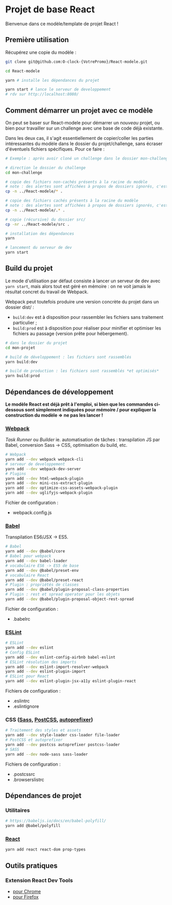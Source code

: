 Projet de base React
====================

Bienvenue dans ce modèle/template de projet React !

Première utilisation
--------------------

Récupérez une copie du modèle :

```sh
git clone git@github.com:O-clock-{VotrePromo}/React-modele.git

cd React-modele

yarn # installe les dépendances du projet

yarn start # lance le serveur de developpement
# rdv sur http://localhost:8080/
```

Comment démarrer un projet avec ce modèle
-----------------------------------------

On peut se baser sur React-modele pour démarrer un *nouveau* projet, ou bien pour travailler sur un challenge avec une base de code déjà existante.

Dans les deux cas, il s'agit essentiellement de copier/coller les parties intéressantes du modèle dans le dossier du projet/challenge, sans écraser d'éventuels fichiers spécifiques. Pour ce faire :

``` sh
# Exemple : après avoir cloné un challenge dans le dossier mon-challenge/

# direction le dossier du challenge
cd mon-challenge

# copie des fichiers non-cachés présents à la racine du modèle
# note : des alertes sont affichées à propos de dossiers ignorés, c'est normal
cp -n ../React-modele/* .

# copie des fichiers cachés présents à la racine du modèle
# note : des alertes sont affichées à propos de dossiers ignorés, c'est normal
cp -n ../React-modele/.* . 

# copie (récursive) du dossier src/
cp -nr ../React-modele/src .  

# installation des dépendances
yarn

# lancement du serveur de dev
yarn start
```

Build du projet
---------------

Le mode d'utilisation par défaut consiste à lancer un serveur de dev avec `yarn start`, mais alors tout est géré en mémoire : on ne voit jamais le résultat concret du travail de Webpack.

Webpack peut toutefois produire une version concrète du projet dans un dossier dist/ :
- `build:dev` est à disposition pour rassembler les fichiers sans traitement particulier ;
- `build:prod` est à disposition pour réaliser pour minifier et optimiser les fichiers au passage (version prête pour hébergement).

```sh
# dans le dossier du projet
cd mon-projet

# build de développement : les fichiers sont rassemblés
yarn build:dev

# build de production : les fichiers sont rassemblés *et optimisés*
yarn build:prod

```

Dépendances de développement
----------------------------

**Le modèle React est déjà prêt à l'emploi, si bien que les commandes ci-dessous sont simplement indiquées pour mémoire / pour expliquer la construction du modèle => ne pas les lancer !**

### [Webpack](https://webpack.js.org/)

*Task Runner* ou *Builder* ie. automatisation de tâches : transpilation JS par Babel, conversion Sass -> CSS, optimisation du build, etc.

``` sh
# Webpack
yarn add --dev webpack webpack-cli
# serveur de developpement
yarn add --dev webpack-dev-server
# Plugins
yarn add --dev html-webpack-plugin
yarn add --dev mini-css-extract-plugin
yarn add --dev optimize-css-assets-webpack-plugin
yarn add --dev uglifyjs-webpack-plugin
```

Fichier de configuration :

- webpack.config.js

### [Babel](https://babeljs.io/)

Transpilation ES6/JSX -> ES5.

``` sh
# Babel
yarn add --dev @babel/core
# Babel pour webpack
yarn add --dev babel-loader
# vocabulaire ES6 -> ES5 de base
yarn add --dev @babel/preset-env
# vocabulaire React
yarn add --dev @babel/preset-react
# Plugin : propriétés de classes
yarn add --dev @babel/plugin-proposal-class-properties
# Plugin : rest et spread operator pour les objets
yarn add --dev @babel/plugin-proposal-object-rest-spread
```

Fichier de configuration :

- .babelrc

### [ESLint](https://eslint.org/)

``` sh
# ESLint
yarn add --dev eslint
# Config ESLint
yarn add --dev eslint-config-airbnb babel-eslint
# ESLint résolution des imports
yarn add --dev eslint-import-resolver-webpack
yarn add --dev eslint-plugin-import 
# ESLint pour React
yarn add --dev eslint-plugin-jsx-a11y eslint-plugin-react
```

Fichiers de configuration :

- .eslintrc
- .eslintignore

### CSS ([Sass](https://sass-lang.com/), [PostCSS](https://postcss.org/), [autoprefixer](https://github.com/postcss/autoprefixer))

``` sh
# Traitement des styles et assets
yarn add --dev style-loader css-loader file-loader
# PostCSS et autoprefixer
yarn add --dev postcss autoprefixer postcss-loader
# SASS
yarn add --dev node-sass sass-loader
```

Fichiers de configuration :

- .postcssrc
- .browserslistrc

Dépendances de projet
---------------------

### Utilitaires

``` sh
# https://babeljs.io/docs/en/babel-polyfill/
yarn add @babel/polyfill
```

### [React](https://reactjs.org/)

```sh
yarn add react react-dom prop-types
```

Outils pratiques
----------------

### Extension React Dev Tools
  
- [pour Chrome](https://chrome.google.com/webstore/detail/react-developer-tools/fmkadmapgofadopljbjfkapdkoienihi)
- [pour Firefox](https://addons.mozilla.org/en-US/firefox/addon/react-devtools/)

